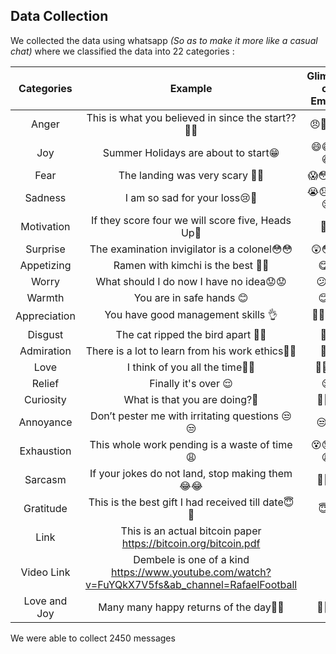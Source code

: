 ## Data Collection

We collected the data using whatsapp *(So as to make it more like a casual chat)* where we classified the data into 22 categories :


|Categories        |Example   |Glimpse of Emojis        
|    :---:    |   :---:  |    :---:    
|Anger        |This is what you believed in since the start??😤😠|😠😤😡🤬 
|Joy          |Summer Holidays are about to start😁|😄😅😁😆            
|Fear         |The landing was very scary 😬😨|😱😳😬😨           
|Sadness      |I am so sad for your loss😢🥺|😭😞🥺😩😢  
|Motivation   |If they score four we will score five, Heads Up💪|💪✊      
|Surprise     |The examination invigilator is a colonel😳😳|😲😳😱           
|Appetizing   |Ramen with kimchi is the best 🤤🤤|😋🤤           
|Worry        |What should I do now I have no idea😟😟|😕😟           
|Warmth       |You are in safe hands 😊|😊🤗           
|Appreciation |You have good management skills 👌|👏🔥👌🙌               
|Disgust      |The cat ripped the bird apart 🤢🤮|🤢🤮            
|Admiration   |There is a lot to learn from his work ethics🤩😍|🤩😍            
|Love         |I think of you all the time🥰😘|🥰😘❤️            
|Relief       |Finally it's over 😌|😌            
|Curiosity    |What is that you are doing?🤔|🧐🤔🤨            
|Annoyance    |Don’t pester me with irritating questions 😒😒|😒😑            
|Exhaustion   |This whole work pending is a waste of time😩|😵😓😫😩            
|Sarcasm      |If your jokes do not land, stop making them😂😂|🤣😂😆       
|Gratitude    |This is the best gift I had received till date😇🙏|😇🙏            
|Link         |This is an actual bitcoin paper https://bitcoin.org/bitcoin.pdf|       
|Video Link   |Dembele is one of a kind https://www.youtube.com/watch?v=FuYQkX7V5fs&ab_channel=RafaelFootball|            
|Love and Joy |Many many happy returns of the day🎉🎉|🥳🎊🎉           


We were able to collect 2450 messages
